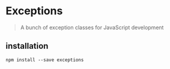 # Exceptions

> A bunch of exception classes for JavaScript development

## installation

```
npm install --save exceptions 
```